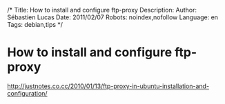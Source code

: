 /*
Title: How to install and configure ftp-proxy
Description: 
Author: Sébastien Lucas
Date: 2011/02/07
Robots: noindex,nofollow
Language: en
Tags: debian,tips
*/
# How to install and configure ftp-proxy

http://justnotes.co.cc/2010/01/13/ftp-proxy-in-ubuntu-installation-and-configuration/





